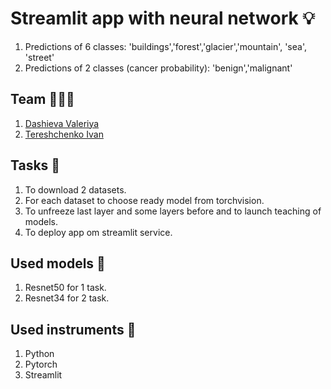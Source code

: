 # Streamlit app with neural network 💡
1. Predictions of 6 classes: 'buildings','forest','glacier','mountain', 'sea', 'street'
2. Predictions of 2 classes (cancer probability): 'benign','malignant'
   
## Team 🧑🏻‍💻
1. [Dashieva Valeriya](https://github.com/valeriedaash)
2. [Tereshchenko Ivan](https://github.com/IvT-DS)

## Tasks 📌
1. To download 2 datasets.
2. For each dataset to choose ready model from torchvision.
3. To unfreeze last layer and some layers before and to launch teaching of models.
4. To deploy app om streamlit service.

## Used models 🤖
1. Resnet50 for 1 task.
2. Resnet34 for 2 task.

## Used instruments 🧰
1. Python
2. Pytorch
3. Streamlit
